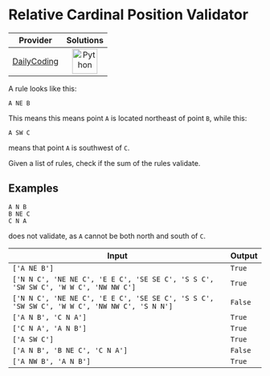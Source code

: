 # Relative Cardinal Position Validator

<!-- INFO TABLE BEGIN -->

| Provider                                              | Solutions                                                                                                                                        |
| :---------------------------------------------------: | :----------------------------------------------------------------------------------------------------------------------------------------------: |
| [DailyCoding](../../../docs/providers/DailyCoding.md) | [<img src="https://res.cloudinary.com/rascaltwo/image/upload/v1631924087/python_xzdlti.svg" alt="Python" title="Python" width="50" />](solve.py) |

<!-- INFO TABLE END -->

A rule looks like this:

    A NE B

This means this means point `A` is located northeast of point `B`, while this:

    A SW C

means that point `A` is southwest of `C`.

Given a list of rules, check if the sum of the rules validate.

## Examples

    A N B
    B NE C
    C N A

does not validate, as `A` cannot be both north and south of `C`.

| Input                                                                                       | Output  |
| ------------------------------------------------------------------------------------------- | ------- |
| `['A NE B']`                                                                                | `True`  |
| `['N N C', 'NE NE C', 'E E C', 'SE SE C', 'S S C', 'SW SW C', 'W W C', 'NW NW C']`          | `True`  |
| `['N N C', 'NE NE C', 'E E C', 'SE SE C', 'S S C', 'SW SW C', 'W W C', 'NW NW C', 'S N N']` | `False` |
| `['A N B', 'C N A']`                                                                        | `True`  |
| `['C N A', 'A N B']`                                                                        | `True`  |
| `['A SW C']`                                                                                | `True`  |
| `['A N B', 'B NE C', 'C N A']`                                                              | `False` |
| `['A NW B', 'A N B']`                                                                       | `True`  |
